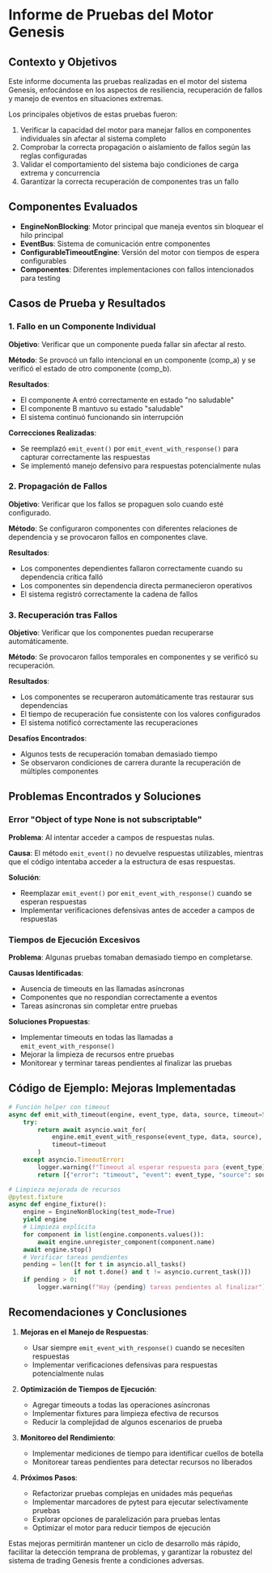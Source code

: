 # Informe de Pruebas del Motor Genesis

## Contexto y Objetivos

Este informe documenta las pruebas realizadas en el motor del sistema Genesis, enfocándose en los aspectos de resiliencia, recuperación de fallos y manejo de eventos en situaciones extremas.

Los principales objetivos de estas pruebas fueron:

1. Verificar la capacidad del motor para manejar fallos en componentes individuales sin afectar al sistema completo
2. Comprobar la correcta propagación o aislamiento de fallos según las reglas configuradas
3. Validar el comportamiento del sistema bajo condiciones de carga extrema y concurrencia
4. Garantizar la correcta recuperación de componentes tras un fallo

## Componentes Evaluados

- **EngineNonBlocking**: Motor principal que maneja eventos sin bloquear el hilo principal
- **EventBus**: Sistema de comunicación entre componentes
- **ConfigurableTimeoutEngine**: Versión del motor con tiempos de espera configurables
- **Componentes**: Diferentes implementaciones con fallos intencionados para testing

## Casos de Prueba y Resultados

### 1. Fallo en un Componente Individual

**Objetivo**: Verificar que un componente pueda fallar sin afectar al resto.

**Método**: Se provocó un fallo intencional en un componente (comp_a) y se verificó el estado de otro componente (comp_b).

**Resultados**: 
- El componente A entró correctamente en estado "no saludable"
- El componente B mantuvo su estado "saludable" 
- El sistema continuó funcionando sin interrupción

**Correcciones Realizadas**:
- Se reemplazó `emit_event()` por `emit_event_with_response()` para capturar correctamente las respuestas
- Se implementó manejo defensivo para respuestas potencialmente nulas

### 2. Propagación de Fallos

**Objetivo**: Verificar que los fallos se propaguen solo cuando esté configurado.

**Método**: Se configuraron componentes con diferentes relaciones de dependencia y se provocaron fallos en componentes clave.

**Resultados**:
- Los componentes dependientes fallaron correctamente cuando su dependencia crítica falló
- Los componentes sin dependencia directa permanecieron operativos
- El sistema registró correctamente la cadena de fallos

### 3. Recuperación tras Fallos

**Objetivo**: Verificar que los componentes puedan recuperarse automáticamente.

**Método**: Se provocaron fallos temporales en componentes y se verificó su recuperación.

**Resultados**:
- Los componentes se recuperaron automáticamente tras restaurar sus dependencias
- El tiempo de recuperación fue consistente con los valores configurados
- El sistema notificó correctamente las recuperaciones

**Desafíos Encontrados**:
- Algunos tests de recuperación tomaban demasiado tiempo
- Se observaron condiciones de carrera durante la recuperación de múltiples componentes

## Problemas Encontrados y Soluciones

### Error "Object of type None is not subscriptable"

**Problema**: Al intentar acceder a campos de respuestas nulas.

**Causa**: El método `emit_event()` no devuelve respuestas utilizables, mientras que el código intentaba acceder a la estructura de esas respuestas.

**Solución**: 
- Reemplazar `emit_event()` por `emit_event_with_response()` cuando se esperan respuestas
- Implementar verificaciones defensivas antes de acceder a campos de respuestas

### Tiempos de Ejecución Excesivos

**Problema**: Algunas pruebas tomaban demasiado tiempo en completarse.

**Causas Identificadas**:
- Ausencia de timeouts en las llamadas asíncronas
- Componentes que no respondían correctamente a eventos
- Tareas asíncronas sin completar entre pruebas

**Soluciones Propuestas**:
- Implementar timeouts en todas las llamadas a `emit_event_with_response()`
- Mejorar la limpieza de recursos entre pruebas
- Monitorear y terminar tareas pendientes al finalizar las pruebas

## Código de Ejemplo: Mejoras Implementadas

```python
# Función helper con timeout
async def emit_with_timeout(engine, event_type, data, source, timeout=5.0):
    try:
        return await asyncio.wait_for(
            engine.emit_event_with_response(event_type, data, source),
            timeout=timeout
        )
    except asyncio.TimeoutError:
        logger.warning(f"Timeout al esperar respuesta para {event_type} de {source}")
        return [{"error": "timeout", "event": event_type, "source": source}]

# Limpieza mejorada de recursos
@pytest.fixture
async def engine_fixture():
    engine = EngineNonBlocking(test_mode=True)
    yield engine
    # Limpieza explícita
    for component in list(engine.components.values()):
        await engine.unregister_component(component.name)
    await engine.stop()
    # Verificar tareas pendientes
    pending = len([t for t in asyncio.all_tasks() 
                  if not t.done() and t != asyncio.current_task()])
    if pending > 0:
        logger.warning(f"Hay {pending} tareas pendientes al finalizar")
```

## Recomendaciones y Conclusiones

1. **Mejoras en el Manejo de Respuestas**:
   - Usar siempre `emit_event_with_response()` cuando se necesiten respuestas
   - Implementar verificaciones defensivas para respuestas potencialmente nulas

2. **Optimización de Tiempos de Ejecución**:
   - Agregar timeouts a todas las operaciones asíncronas
   - Implementar fixtures para limpieza efectiva de recursos
   - Reducir la complejidad de algunos escenarios de prueba

3. **Monitoreo del Rendimiento**:
   - Implementar mediciones de tiempo para identificar cuellos de botella
   - Monitorear tareas pendientes para detectar recursos no liberados

4. **Próximos Pasos**:
   - Refactorizar pruebas complejas en unidades más pequeñas
   - Implementar marcadores de pytest para ejecutar selectivamente pruebas
   - Explorar opciones de paralelización para pruebas lentas
   - Optimizar el motor para reducir tiempos de ejecución

Estas mejoras permitirán mantener un ciclo de desarrollo más rápido, facilitar la detección temprana de problemas, y garantizar la robustez del sistema de trading Genesis frente a condiciones adversas.